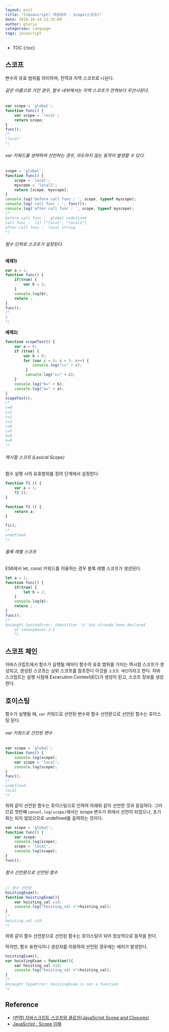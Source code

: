```yaml
---
layout: post
title: "(Javascript) 개념정리 - Scope(스코프)"
date: 2018-10-24 13:35:00
author: gloria
categories: language
tags: javascript
---
```


* TOC
{:toc}


## 스코프
변수의 유효 범위를 의미하며, 전역과 지역 스코프로 나뉜다.

######  같은 이름으로 가진 경우, 함수 내부에서는 지역 스코프가 전역보다 우선시된다.
```javascript
var scope = 'global';
function func() {
	var scope = 'local';
	return scope;
}
func();
/*
"local"
*/
```

###### var 키워드를 생략하여 선언하는 경우, 의도하지 않는 동작이 발생할 수 있다.
```javascript
scope = 'global';
function func() {
	scope = 'local';
	myscope = 'local2';
	return [scope, myscope];
}
console.log('before call func : ', scope, typeof myscope);
console.log('call func : ', func());
console.log('after call func : ', scope, typeof myscope);
/*
before call func :  global undefined
call func :  (2) ["local", "local2"]
after call func :  local string
*/
```

###### 함수 단위로 스코프가 설정된다.
**예제1)**
```javascript
var a = 1;
function func() {
    if(true) {
        var b = 2;
    } 
    console.log(b); 
    return ;  
}
func();
/*
2
*/
```

**예제2)**
```javascript
function scopeTest() {  
    var a = 0;
    if (true) {
        var b = 0;
        for (var c = 0; c < 5; c++) {
            console.log("c=" + c);
         }
         console.log("c=" + c);
    }
    console.log("b=" + b);
	console.log("a=" + a);
}
scopeTest();
/*
c=0
c=1
c=2
c=3
c=4
c=5
b=0
a=0
*/
```

###### 렉시컬 스코프 (Lexical Scope)
함수 실행 시의 유효범위를 정의 단계에서 설정한다.
```javascript
function f1 () {
    var a = 1;
    f2 ();
}
 
function f2 () {
    return a;
}
 
f1();
/*
undefined
*/
```

###### 블록 레벨 스코프
ES6에서 let, const 키워드를 이용하는 경우 블록 레벨 스코프가 생성된다.
```javascript
let a = 1;
function func() {
    if(true) {
        let b = 2;
    } 
    console.log(b); 
    return ;  
}
func();
/*
Uncaught SyntaxError: Identifier 'a' has already been declared
    at <anonymous>:1:1
    */
```



## 스코프 체인

자바스크립트에서 함수가 실행될 때마다 함수의 유효 범위를 가지는 렉시컬 스코프가 생성되고, 생성된 스코프는 상위 스코프를 참조한다 이것을 `스코프 체인`이라고 한다.
자바스크립트는 실행 시점에 Excecution Context(EC)가 생성이 된고, 스코프 정보를 생성한다.




## 호이스팅
함수가 실행될 때, `var` 키워드로 선언된 변수와 함수 선언문으로 선언된 함수는 호이스팅 된다.



###### var 키워드로 선언된 변수

```javascript
var scope = 'global';
function func() {
    console.log(scope);
    var scope = 'local';
    console.log(scope);
}
func();
/*
undefined
local
*/
```
위와 같이 선언된 함수는 호이스팅으로 인하여 아래와 같이 선언한 것과 동일하다. 그러므로 첫번째 `consol.log(scope)`에서는 scope 변수가 위에서 선언이 되었으나, 초기화는 되지 않았으므로 undefined를 출력하는 것이다.
```javascript
var scope = 'global';
function func() {
	var scope;
    console.log(scope);
    scope = 'local';
    console.log(scope);
}
func();
```



###### 함수 선언문으로 선언된 함수

```javascript
// 함수 선언문
hoistingExam();  
function hoistingExam(){  
    var hoisting_val =10;
    console.log("hoisting_val ="+hoisting_val);
}
/*
hoisting_val =10  
*/
```

위와 같이 함수 선언문으로 선언된 함수는 호이스팅이 되어 정상적으로 동작을 한다.

하지만, 함수 표현식이나 생성자를 이용하여 선언된 경우에는 에러가 발생한다.

```javascript
hoistingExam();  
var hoistingExam = function(){  
    var hoisting_val =10;
    console.log("hoisting_val ="+hoisting_val);
}
/*
Uncaught TypeError: hoistingExam is not a function
*/
```



## Reference
- [(번역) 자바스크립트 스코프와 클로저(JavaScript Scope and Closures)](https://medium.com/@khwsc1/%EB%B2%88%EC%97%AD-%EC%9E%90%EB%B0%94%EC%8A%A4%ED%81%AC%EB%A6%BD%ED%8A%B8-%EC%8A%A4%EC%BD%94%ED%94%84%EC%99%80-%ED%81%B4%EB%A1%9C%EC%A0%80-javascript-scope-and-closures-8d402c976d19)
- [JavaScript : Scope 이해](http://www.nextree.co.kr/p7363/)

